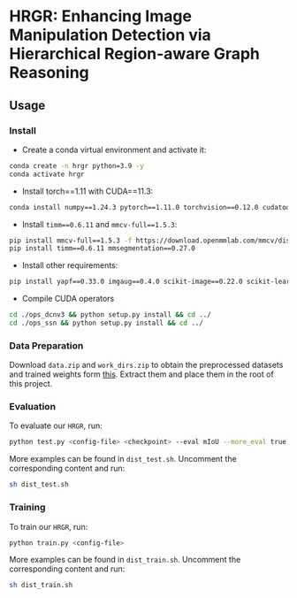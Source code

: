 # HRGR: Enhancing Image Manipulation Detection via Hierarchical Region-aware Graph Reasoning

## Usage

### Install

- Create a conda virtual environment and activate it:

```bash
conda create -n hrgr python=3.9 -y
conda activate hrgr
```

+ Install torch==1.11 with CUDA==11.3:

```bash
conda install numpy==1.24.3 pytorch==1.11.0 torchvision==0.12.0 cudatoolkit=11.3 -c pytorch -y
```

- Install `timm==0.6.11` and `mmcv-full==1.5.3`:

```bash
pip install mmcv-full==1.5.3 -f https://download.openmmlab.com/mmcv/dist/cu113/torch1.11.0/index.html
pip install timm==0.6.11 mmsegmentation==0.27.0
```

- Install other requirements:

```bash
pip install yapf==0.33.0 imgaug==0.4.0 scikit-image==0.22.0 scikit-learn==1.2.2 tensorboard==2.13.0
```

- Compile CUDA operators
```bash
cd ./ops_dcnv3 && python setup.py install && cd ../
cd ./ops_ssn && python setup.py install && cd ../
```
### Data Preparation


Download `data.zip` and `work_dirs.zip` to obtain the preprocessed datasets and trained weights form [this]().
Extract them and place them in the root of this project.


### Evaluation

To evaluate our `HRGR`, run:

```bash
python test.py <config-file> <checkpoint> --eval mIoU --more_eval true
```

More examples can be found in `dist_test.sh`. Uncomment the corresponding content and run:

```bash
sh dist_test.sh
```

### Training

To train our `HRGR`, run:

```bash
python train.py <config-file>
```

More examples can be found in `dist_train.sh`. Uncomment the corresponding content and run:

```bash
sh dist_train.sh
```